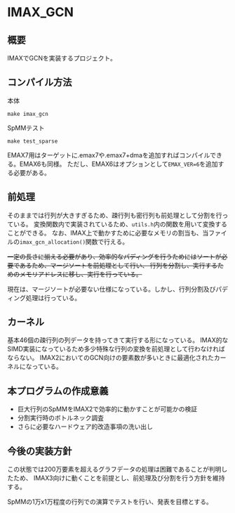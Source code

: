 # IMAX_GCN
## 概要
IMAXでGCNを実装するプロジェクト。

## コンパイル方法
本体
```shell
make imax_gcn
```
SpMMテスト
```shell
make test_sparse
```
EMAX7用はターゲットに.emax7や.emax7+dmaを追加すればコンパイルできる。EMAX6も同様。
ただし、EMAX6はオプションとして`EMAX_VER=6`を追加する必要がある。

## 前処理
そのままでは行列が大きすぎるため、疎行列も密行列も前処理として分割を行っている。
変換関数内で実装されているため、`utils.h`内の関数を用いて変換することができる。
なお、IMAX上で動かすために必要なメモリの割当も、当ファイルの`imax_gcn_allocation()`関数で行える。

~~一定の長さに揃える必要があり、効率的なパディングを行うためにはソートが必要であるため、マージソートを前処理として行い、
行列を分割し、実行するためのメモリアドレスに移し、実行を行っている。~~

現在は、マージソートが必要ない仕様になっている。しかし、行列分割及びパディング処理は行っている。

## カーネル
基本46個の疎行列の列データを持ってきて実行する形になっている。
IMAX的なSIMD実装になっているため多少特殊な行列の変換を前処理として行わなければならない。
IMAX2においてのGCN向けの要素数が多いときに最適化されたカーネルになっている。

## 本プログラムの作成意義
- 巨大行列のSpMMをIMAX2で効率的に動かすことが可能かの検証
- 分割実行時のボトルネック調査
- さらに必要なハードウェア的改造事項の洗い出し

## 今後の実装方針
この状態では200万要素を超えるグラフデータの処理は困難であることが判明したため、
IMAX3向けに動くことを前提とし、前処理及び分割を行う方針を維持する。

SpMMの1万x1万程度の行列での演算でテストを行い、発表を目標とする。